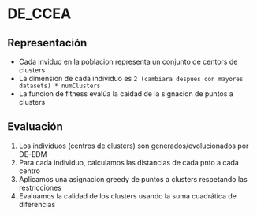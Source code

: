 # DE_CCEA

## Representación

- Cada inviduo en la poblacion representa un conjunto de centors de clusters
- La dimension de cada individuo es `2 (cambiara despues con mayores datasets) * numClusters`
- La funcion de fitness evalúa la caidad de la signacion de puntos a clusters

## Evaluación

1. Los individuos (centros de clusters) son generados/evolucionados por DE-EDM
2. Para cada individuo, calculamos las distancias de cada pnto a cada centro
3. Aplicamos una asignacion greedy de puntos a clusters respetando las restricciones
4. Evaluamos la calidad de los clusters usando la suma cuadrática de diferencias